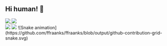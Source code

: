 ## Hi human! 👋

<!--  <img align="center" height="250" style="border-radius:50px;" src="https://media.giphy.com/media/xonOzxf2M8hNu/giphy.gif"> -->

<div align="height">
  <a href="https://github.com/redznn">
  <img height="180em" src="https://github-readme-stats.vercel.app/api?username=redznn&show_icons=true&theme=gruvbox&include_all_commits=true&count_private=true"/>
  <img height="180em" src="https://github-readme-stats.vercel.app/api/top-langs/?username=redznn&layout=compact&langs_count=7&theme=gruvbox"/>
</div>
 <div>
  <a href = "https://t.me/redznn"><img src="https://img.shields.io/badge/Telegram-2CA5E0?style=for-the-badge&logo=telegram&logoColor=white" target="_blank"></a>
  <a href = "mailto:h908659@gmail.com"><img src="https://img.shields.io/badge/-Gmail-%23333?style=for-the-badge&logo=gmail&logoColor=white" target="_blank"></a>
![Snake animation](https://github.com/ffraanks/ffraanks/blob/output/github-contribution-grid-snake.svg)
</div>
  
